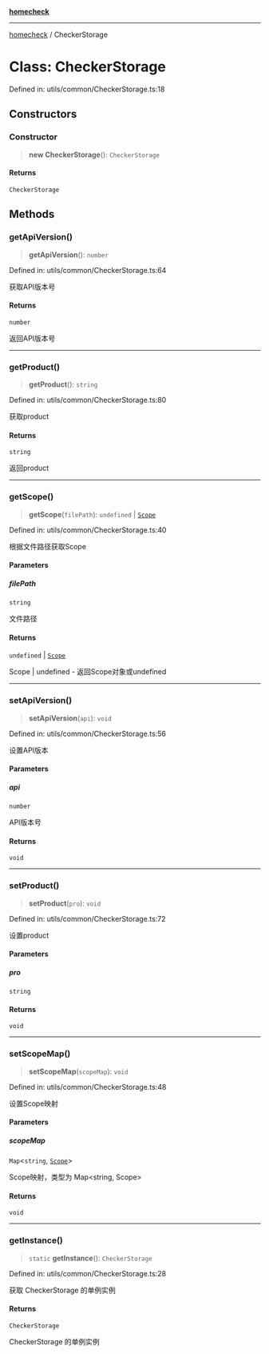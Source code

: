 [**homecheck**](../README.md)

***

[homecheck](../globals.md) / CheckerStorage

# Class: CheckerStorage

Defined in: utils/common/CheckerStorage.ts:18

## Constructors

### Constructor

> **new CheckerStorage**(): `CheckerStorage`

#### Returns

`CheckerStorage`

## Methods

### getApiVersion()

> **getApiVersion**(): `number`

Defined in: utils/common/CheckerStorage.ts:64

获取API版本号

#### Returns

`number`

返回API版本号

***

### getProduct()

> **getProduct**(): `string`

Defined in: utils/common/CheckerStorage.ts:80

获取product

#### Returns

`string`

返回product

***

### getScope()

> **getScope**(`filePath`): `undefined` \| [`Scope`](Scope.md)

Defined in: utils/common/CheckerStorage.ts:40

根据文件路径获取Scope

#### Parameters

##### filePath

`string`

文件路径

#### Returns

`undefined` \| [`Scope`](Scope.md)

Scope | undefined - 返回Scope对象或undefined

***

### setApiVersion()

> **setApiVersion**(`api`): `void`

Defined in: utils/common/CheckerStorage.ts:56

设置API版本

#### Parameters

##### api

`number`

API版本号

#### Returns

`void`

***

### setProduct()

> **setProduct**(`pro`): `void`

Defined in: utils/common/CheckerStorage.ts:72

设置product

#### Parameters

##### pro

`string`

#### Returns

`void`

***

### setScopeMap()

> **setScopeMap**(`scopeMap`): `void`

Defined in: utils/common/CheckerStorage.ts:48

设置Scope映射

#### Parameters

##### scopeMap

`Map`\<`string`, [`Scope`](Scope.md)\>

Scope映射，类型为 Map<string, Scope>

#### Returns

`void`

***

### getInstance()

> `static` **getInstance**(): `CheckerStorage`

Defined in: utils/common/CheckerStorage.ts:28

获取 CheckerStorage 的单例实例

#### Returns

`CheckerStorage`

CheckerStorage 的单例实例
